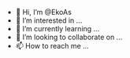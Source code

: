 - 👋 Hi, I’m @EkoAs
- 👀 I’m interested in ...
- 🌱 I’m currently learning ...
- 💞️ I’m looking to collaborate on ...
- 📫 How to reach me ...

<!---
EkoAs/EkoAs is a ✨ special ✨ repository because its `README.md` (this file) appears on your GitHub profile.
You can click the Preview link to take a look at your changes.
--->
